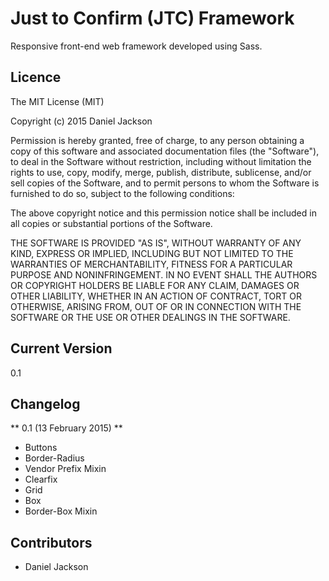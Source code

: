 # Just to Confirm (JTC) Framework

Responsive front-end web framework developed using Sass.

## Licence

The MIT License (MIT)

Copyright (c) 2015 Daniel Jackson

Permission is hereby granted, free of charge, to any person obtaining a copy
of this software and associated documentation files (the "Software"), to deal
in the Software without restriction, including without limitation the rights
to use, copy, modify, merge, publish, distribute, sublicense, and/or sell
copies of the Software, and to permit persons to whom the Software is
furnished to do so, subject to the following conditions:

The above copyright notice and this permission notice shall be included in
all copies or substantial portions of the Software.

THE SOFTWARE IS PROVIDED "AS IS", WITHOUT WARRANTY OF ANY KIND, EXPRESS OR
IMPLIED, INCLUDING BUT NOT LIMITED TO THE WARRANTIES OF MERCHANTABILITY,
FITNESS FOR A PARTICULAR PURPOSE AND NONINFRINGEMENT. IN NO EVENT SHALL THE
AUTHORS OR COPYRIGHT HOLDERS BE LIABLE FOR ANY CLAIM, DAMAGES OR OTHER
LIABILITY, WHETHER IN AN ACTION OF CONTRACT, TORT OR OTHERWISE, ARISING FROM,
OUT OF OR IN CONNECTION WITH THE SOFTWARE OR THE USE OR OTHER DEALINGS IN
THE SOFTWARE.

## Current Version

0.1

## Changelog

** 0.1 (13 February 2015) **

- Buttons
- Border-Radius
- Vendor Prefix Mixin
- Clearfix
- Grid
- Box
- Border-Box Mixin

## Contributors

- Daniel Jackson